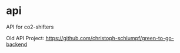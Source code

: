 # api
API for co2-shifters

Old API Project: https://github.com/christoph-schlumpf/green-to-go-backend

